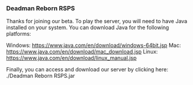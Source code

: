 ### Deadman Reborn RSPS

Thanks for joining our beta. To play the server, you will need to have Java installed on your system. You can download Java for the following platforms:

Windows: https://www.java.com/en/download/windows-64bit.jsp
Mac: https://www.java.com/en/download/mac_download.jsp
Linux: https://www.java.com/en/download/linux_manual.jsp

Finally, you can access and download our server by clicking here: ./Deadman Reborn RSPS.jar



